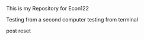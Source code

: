 This is my Repository for Econ122

Testing from a second computer
testing from terminal

post reset

